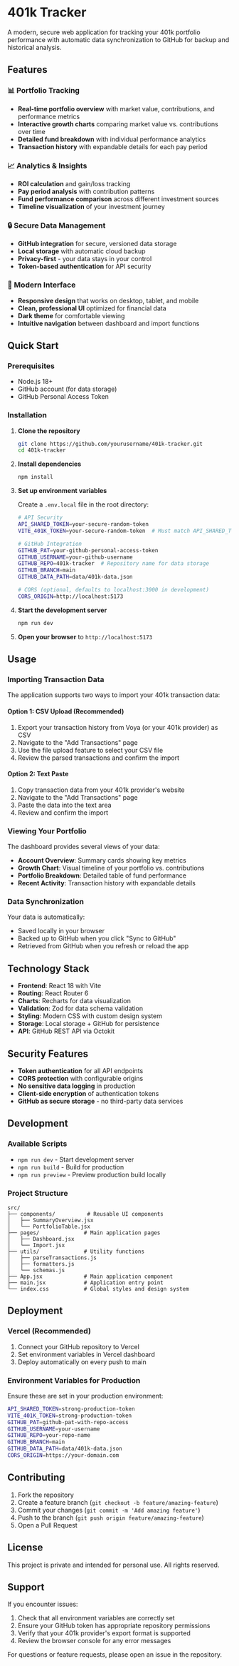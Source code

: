 # 401k Tracker

A modern, secure web application for tracking your 401k portfolio performance with automatic data synchronization to GitHub for backup and historical analysis.

## Features

### 📊 Portfolio Tracking
- **Real-time portfolio overview** with market value, contributions, and performance metrics
- **Interactive growth charts** comparing market value vs. contributions over time
- **Detailed fund breakdown** with individual performance analytics
- **Transaction history** with expandable details for each pay period

### 📈 Analytics & Insights
- **ROI calculation** and gain/loss tracking
- **Pay period analysis** with contribution patterns
- **Fund performance comparison** across different investment sources
- **Timeline visualization** of your investment journey

### 🔒 Secure Data Management
- **GitHub integration** for secure, versioned data storage
- **Local storage** with automatic cloud backup
- **Privacy-first** - your data stays in your control
- **Token-based authentication** for API security

### 📱 Modern Interface
- **Responsive design** that works on desktop, tablet, and mobile
- **Clean, professional UI** optimized for financial data
- **Dark theme** for comfortable viewing
- **Intuitive navigation** between dashboard and import functions

## Quick Start

### Prerequisites
- Node.js 18+
- GitHub account (for data storage)
- GitHub Personal Access Token

### Installation

1. **Clone the repository**
   ```bash
   git clone https://github.com/yourusername/401k-tracker.git
   cd 401k-tracker
   ```

2. **Install dependencies**
   ```bash
   npm install
   ```

3. **Set up environment variables**

   Create a `.env.local` file in the root directory:
   ```bash
   # API Security
   API_SHARED_TOKEN=your-secure-random-token
   VITE_401K_TOKEN=your-secure-random-token  # Must match API_SHARED_TOKEN

   # GitHub Integration
   GITHUB_PAT=your-github-personal-access-token
   GITHUB_USERNAME=your-github-username
   GITHUB_REPO=401k-tracker  # Repository name for data storage
   GITHUB_BRANCH=main
   GITHUB_DATA_PATH=data/401k-data.json

   # CORS (optional, defaults to localhost:3000 in development)
   CORS_ORIGIN=http://localhost:5173
   ```

4. **Start the development server**
   ```bash
   npm run dev
   ```

5. **Open your browser** to `http://localhost:5173`

## Usage

### Importing Transaction Data

The application supports two ways to import your 401k transaction data:

#### Option 1: CSV Upload (Recommended)
1. Export your transaction history from Voya (or your 401k provider) as CSV
2. Navigate to the "Add Transactions" page
3. Use the file upload feature to select your CSV file
4. Review the parsed transactions and confirm the import

#### Option 2: Text Paste
1. Copy transaction data from your 401k provider's website
2. Navigate to the "Add Transactions" page
3. Paste the data into the text area
4. Review and confirm the import

### Viewing Your Portfolio

The dashboard provides several views of your data:

- **Account Overview**: Summary cards showing key metrics
- **Growth Chart**: Visual timeline of your portfolio vs. contributions
- **Portfolio Breakdown**: Detailed table of fund performance
- **Recent Activity**: Transaction history with expandable details

### Data Synchronization

Your data is automatically:
- Saved locally in your browser
- Backed up to GitHub when you click "Sync to GitHub"
- Retrieved from GitHub when you refresh or reload the app

## Technology Stack

- **Frontend**: React 18 with Vite
- **Routing**: React Router 6
- **Charts**: Recharts for data visualization
- **Validation**: Zod for data schema validation
- **Styling**: Modern CSS with custom design system
- **Storage**: Local storage + GitHub for persistence
- **API**: GitHub REST API via Octokit

## Security Features

- **Token authentication** for all API endpoints
- **CORS protection** with configurable origins
- **No sensitive data logging** in production
- **Client-side encryption** of authentication tokens
- **GitHub as secure storage** - no third-party data services

## Development

### Available Scripts

- `npm run dev` - Start development server
- `npm run build` - Build for production
- `npm run preview` - Preview production build locally

### Project Structure

```
src/
├── components/          # Reusable UI components
│   ├── SummaryOverview.jsx
│   └── PortfolioTable.jsx
├── pages/              # Main application pages
│   ├── Dashboard.jsx
│   └── Import.jsx
├── utils/              # Utility functions
│   ├── parseTransactions.js
│   ├── formatters.js
│   └── schemas.js
├── App.jsx             # Main application component
├── main.jsx            # Application entry point
└── index.css           # Global styles and design system
```

## Deployment

### Vercel (Recommended)

1. Connect your GitHub repository to Vercel
2. Set environment variables in Vercel dashboard
3. Deploy automatically on every push to main

### Environment Variables for Production

Ensure these are set in your production environment:

```bash
API_SHARED_TOKEN=strong-production-token
VITE_401K_TOKEN=strong-production-token
GITHUB_PAT=github-pat-with-repo-access
GITHUB_USERNAME=your-username
GITHUB_REPO=your-repo-name
GITHUB_BRANCH=main
GITHUB_DATA_PATH=data/401k-data.json
CORS_ORIGIN=https://your-domain.com
```

## Contributing

1. Fork the repository
2. Create a feature branch (`git checkout -b feature/amazing-feature`)
3. Commit your changes (`git commit -m 'Add amazing feature'`)
4. Push to the branch (`git push origin feature/amazing-feature`)
5. Open a Pull Request

## License

This project is private and intended for personal use. All rights reserved.

## Support

If you encounter issues:

1. Check that all environment variables are correctly set
2. Ensure your GitHub token has appropriate repository permissions
3. Verify that your 401k provider's export format is supported
4. Review the browser console for any error messages

For questions or feature requests, please open an issue in the repository.